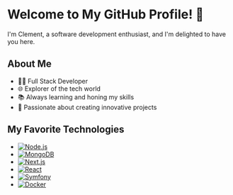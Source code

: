 # Welcome to My GitHub Profile! 👋

I'm Clement, a software development enthusiast, and I'm delighted to have you here.

## About Me

- 👨‍💻 Full Stack Developer
- 🌐 Explorer of the tech world
- 📚 Always learning and honing my skills
- 🚀 Passionate about creating innovative projects

## My Favorite Technologies

- [![Node.js](https://img.shields.io/badge/Node.js-14.x-339933?style=flat-square&logo=node.js&logoColor=white&color=339933)](https://nodejs.org/)
- [![MongoDB](https://img.shields.io/badge/MongoDB-4.x-47A248?style=flat-square&logo=mongodb&logoColor=white&color=47A248)](https://www.mongodb.com/)
- [![Next.js](https://img.shields.io/badge/Next.js-12.x-000000?style=flat-square&logo=next.js&logoColor=white&color=000000)](https://nextjs.org/)
- [![React](https://img.shields.io/badge/React-17.x-61DAFB?style=flat-square&logo=react&logoColor=white&color=61DAFB)](https://reactjs.org/)
- [![Symfony](https://img.shields.io/badge/Symfony-5.x-000000?style=flat-square&logo=symfony&logoColor=white&color=000000)](https://symfony.com/)
- [![Docker](https://img.shields.io/badge/Docker-latest-2496ED?style=flat-square&logo=docker&logoColor=white&color=2496ED)](https://www.docker.com/)


